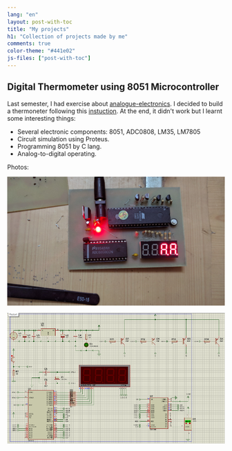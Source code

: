 ```yaml
---
lang: "en"
layout: post-with-toc
title: "My projects"
h1: "Collection of projects made by me"
comments: true
color-theme: "#441e02"
js-files: ["post-with-toc"]
---
```


## Digital Thermometer using 8051 Microcontroller
Last semester, I had exercise about [analogue-electronics](https://en.wikipedia.org/wiki/Analogue_electronics). I decided to build a thermoneter following this [instuction](https://mualinhkien.vn/chi-tiet-bv/mach-su-dung-vi-dieu-khien-ho-8051-do-nhiet-do-hien-thi-led-7-thanh-dung-cam-bien-lm35.html). At the end, it didn't work but I learnt some interesting things:
- Several electronic components: 8051, ADC0808, LM35, LM7805
- Circuit simulation using Proteus.
- Programming 8051 by C lang.
- Analog-to-digital operating.  

Photos:  

![project-00](assets/images/project-00.jpg)

![project-01](assets/images/project-01.gif)